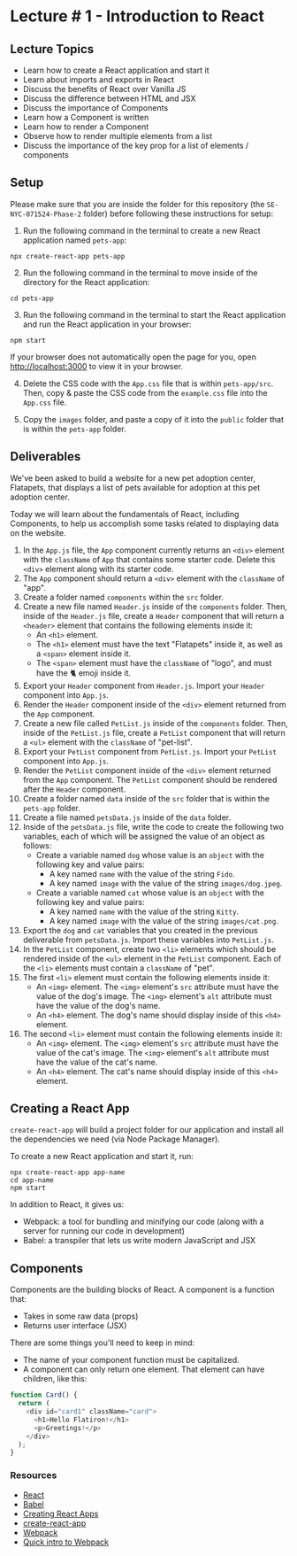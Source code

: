 # Lecture # 1 - Introduction to React

## Lecture Topics
- Learn how to create a React application and start it
- Learn about imports and exports in React
- Discuss the benefits of React over Vanilla JS
- Discuss the difference between HTML and JSX
- Discuss the importance of Components
- Learn how a Component is written
- Learn how to render a Component
- Observe how to render multiple elements from a list
- Discuss the importance of the key prop for a list of elements / components

## Setup
Please make sure that you are inside the folder for this repository (the `SE-NYC-071524-Phase-2` folder) before following these instructions for setup:

1. Run the following command in the terminal to create a new React application named `pets-app`:

```
npx create-react-app pets-app
```

2. Run the following command in the terminal to move inside of the directory for the React application:

```
cd pets-app
```

3. Run the following command in the terminal to start the React application and run the React application in your browser:

```
npm start
```

If your browser does not automatically open the page for you, open [http://localhost:3000](http://localhost:3000) to view it in your browser.

4. Delete the CSS code with the `App.css` file that is within `pets-app/src`. Then, copy & paste the CSS code from the `example.css` file into the `App.css` file.

5. Copy the `images` folder, and paste a copy of it into the `public` folder that is within the `pets-app` folder.

## Deliverables

We've been asked to build a website for a new pet adoption center, Flatapets, that displays a list of pets available for adoption at this pet adoption center.

Today we will learn about the fundamentals of React, including Components, to help us accomplish some tasks related to displaying data on the website.

1. In the `App.js` file, the `App` component currently returns an `<div>` element with the `className` of `App` that contains some starter code. Delete this `<div>` element along with its starter code.
2. The `App` component should return a `<div>` element with the `className` of "app".
3. Create a folder named `components` within the `src` folder.
4. Create a new file named `Header.js` inside of the `components` folder. Then, inside of the `Header.js` file, create a `Header` component that will return a `<header>` element that contains the following elements inside it:
   - An `<h1>` element.
   - The `<h1>` element must have the text "Flatapets" inside it, as well as a `<span>` element inside it.
   - The `<span>` element must have the `className` of "logo", and must have the 🐈 emoji inside it.
5. Export your `Header` component from `Header.js`. Import your `Header` component into `App.js`.
6. Render the `Header` component inside of the `<div>` element returned from the `App` component.
7. Create a new file called `PetList.js` inside of the `components` folder. Then, inside of the `PetList.js` file, create a `PetList` component that will return a `<ul>` element with the `className` of "pet-list".
8. Export your `PetList` component from `PetList.js`. Import your `PetList` component into `App.js`.
9. Render the `PetList` component inside of the `<div>` element returned from the `App` component. The `PetList` component should be rendered after the `Header` component.
10. Create a folder named `data` inside of the `src` folder that is within the `pets-app` folder.
11. Create a file named `petsData.js` inside of the `data` folder.
12. Inside of the `petsData.js` file, write the code to create the following two variables, each of which will be assigned the value of an object as follows:
    - Create a variable named `dog` whose value is an `object` with the following key and value pairs:
      - A key named `name` with the value of the string `Fido`.
      - A key named `image` with the value of the string `images/dog.jpeg`.
    - Create a variable named `cat` whose value is an `object` with the following key and value pairs:
      - A key named `name` with the value of the string `Kitty`.
      - A key named `image` with the value of the string `images/cat.png`.
13. Export the `dog` and `cat` variables that you created in the previous deliverable from `petsData.js`. Import these variables into `PetList.js`.
14. In the `PetList` component, create two `<li>` elements which should be rendered inside of the `<ul>` element in the `PetList` component. Each of the `<li>` elements must contain a `className` of "pet".
15. The first `<li>` element must contain the following elements inside it:
    - An `<img>` element. The `<img>` element's `src` attribute must have the value of the dog's image. The `<img>` element's `alt` attribute must have the value of the dog's name.
    - An `<h4>` element. The dog's name should display inside of this `<h4>` element.
16. The second `<li>` element must contain the following elements inside it:
    - An `<img>` element. The `<img>` element's `src` attribute must have the value of the cat's image. The `<img>` element's `alt` attribute must have the value of the cat's name.
    - An `<h4>` element. The cat's name should display inside of this `<h4>` element.

## Creating a React App

`create-react-app` will build a project folder for our application and install all the dependencies we need (via Node Package Manager).

To create a new React application and start it, run:

```
npx create-react-app app-name
cd app-name
npm start
```

In addition to React, it gives us:

- Webpack: a tool for bundling and minifying our code (along with a server for running our code in development)
- Babel: a transpiler that lets us write modern JavaScript and JSX

## Components

Components are the building blocks of React. A component is a function that:

- Takes in some raw data (props)
- Returns user interface (JSX)

There are some things you'll need to keep in mind:

- The name of your component function must be capitalized.
- A component can only return one element. That element can have children, like this:

``` javascript
function Card() {
  return (
    <div id="card1" className="card">
      <h1>Hello Flatiron!</h1>
      <p>Greetings!</p>
    </div>
  );
}
```

### Resources

- [React](https://reactjs.org/)
- [Babel](https://babeljs.io/)
- [Creating React Apps](https://reactjs.org/docs/create-a-new-react-app.html)
- [create-react-app](https://create-react-app.dev/docs/getting-started)
- [Webpack](https://webpack.js.org/)
- [Quick intro to Webpack](https://medium.com/the-self-taught-programmer/what-is-webpack-and-why-should-i-care-part-1-introduction-ca4da7d0d8dc)